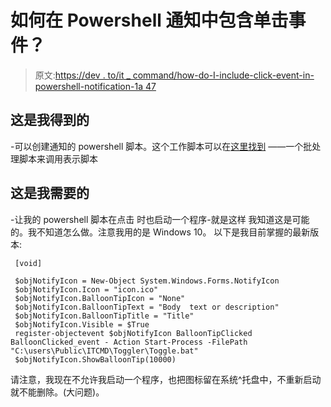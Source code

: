 # 如何在 Powershell 通知中包含单击事件？

> 原文:[https://dev . to/it _ command/how-do-I-include-click-event-in-powershell-notification-1a 47](https://dev.to/it_command/how-do-i-include-click-event-in-powershell-notification-1a47)

## 这是我得到的

-可以创建通知的 powershell 脚本。这个工作脚本可以在[这里找到](http://www.itcommand.tech/Powershell.txt)
——一个批处理脚本来调用表示脚本

## [](#heres-what-i-need)这是我需要的

-让我的 powershell 脚本在点击
时也启动一个程序-就是这样
我知道这是可能的。我不知道怎么做。注意我用的是 Windows 10。
以下是我目前掌握的最新版本:

```
 [void]         

 $objNotifyIcon = New-Object System.Windows.Forms.NotifyIcon 
 $objNotifyIcon.Icon = "icon.ico"
 $objNotifyIcon.BalloonTipIcon = "None"
 $objNotifyIcon.BalloonTipText = "Body  text or description" 
 $objNotifyIcon.BalloonTipTitle = "Title" 
 $objNotifyIcon.Visible = $True 
 register-objectevent $objNotifyIcon BalloonTipClicked BalloonClicked_event - Action Start-Process -FilePath "C:\users\Public\ITCMD\Toggler\Toggle.bat"
 $objNotifyIcon.ShowBalloonTip(10000) 
```

请注意，我现在不允许我启动一个程序，也把图标留在系统^托盘中，不重新启动就不能删除。(大问题)。